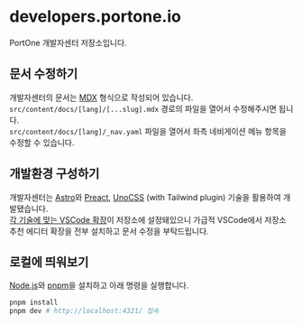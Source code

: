 # developers.portone.io

PortOne 개발자센터 저장소입니다.

## 문서 수정하기

개발자센터의 문서는 [MDX](https://mdxjs.com/) 형식으로 작성되어 있습니다.\
`src/content/docs/[lang]/[...slug].mdx` 경로의 파일을 열어서 수정해주시면 됩니다.\
`src/content/docs/[lang]/_nav.yaml` 파일을 열어서 좌측 네비게이션 메뉴 항목을 수정할 수 있습니다.

## 개발환경 구성하기

개발자센터는 [Astro][]와 [Preact][], [UnoCSS][] (with Tailwind plugin) 기술을 활용하여 개발됐습니다.\
[각 기술에 맞는 VSCode 확장](./.vscode/extensions.json)이 저장소에 설정돼있으니 가급적 VSCode에서 저장소 추천 에디터 확장을 전부 설치하고 문서 수정을 부탁드립니다.

[Astro]: https://astro.build/
[Preact]: https://preactjs.com/
[UnoCSS]: https://unocss.dev/

## 로컬에 띄워보기

[Node.js][]와 [pnpm][]을 설치하고 아래 명령을 실행합니다.

[Node.js]: https://nodejs.org/en
[pnpm]: https://pnpm.io/

```sh
pnpm install
pnpm dev # http://localhost:4321/ 접속
```
